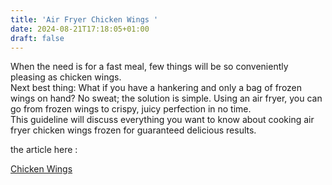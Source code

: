 ```yaml
---
title: 'Air Fryer Chicken Wings '
date: 2024-08-21T17:18:05+01:00
draft: false
---
```


When the need is for a fast meal, few things will be so conveniently pleasing as chicken wings. <br> Next best thing: What if you have a hankering and only a bag of frozen wings on hand? No sweat; the solution is simple. Using an air fryer, you can go from frozen wings to crispy, juicy perfection in no time. <br>This guideline will discuss everything you want to know about cooking air fryer chicken wings frozen for guaranteed delicious results.
<p>the article here :</p>

<p>  <a href="https://airfryerwonder.com/air-fryer-chicken-wings-frozen/">Chicken Wings</a>

